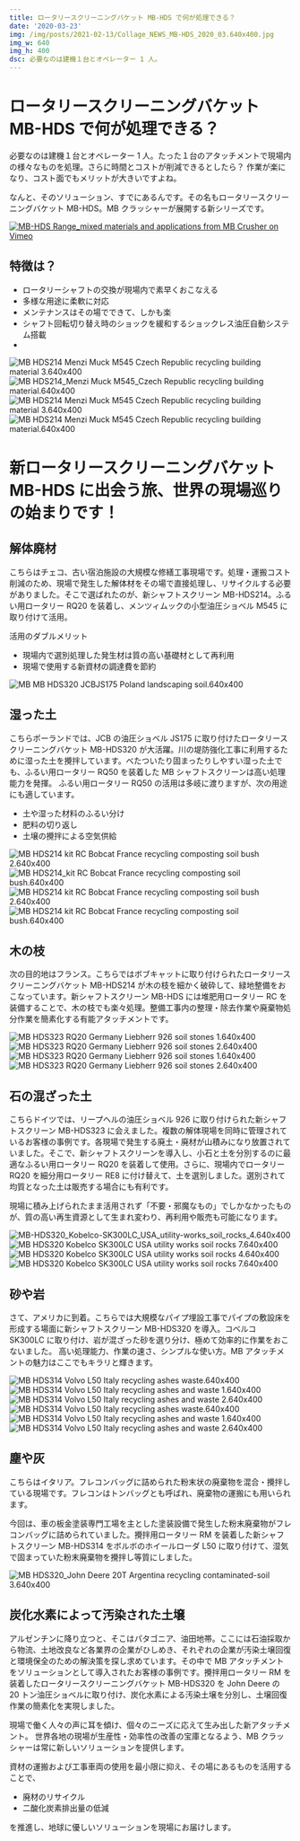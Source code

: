 ```yaml
---
title: ロータリースクリーニングバケット MB-HDS で何が処理できる？
date: '2020-03-23'
img: /img/posts/2021-02-13/Collage_NEWS_MB-HDS_2020_03.640x400.jpg
img_w: 640
img_h: 400
dsc: 必要なのは建機１台とオペレーター 1 人。
---
```


# ロータリースクリーニングバケット MB-HDS で何が処理できる？
必要なのは建機１台とオペレーター 1 人。たった１台のアタッチメントで現場内の様々なものを処理。さらに時間とコストが削減できるとしたら？
作業が楽になり、コスト面でもメリットが大きいですよね。

なんと、そのソリューション、すでにあるんです。その名もロータリースクリーニングバケット MB-HDS。MB クラッシャーが展開する新シリーズです。

<a href="https://vimeo.com/395900246" target="_blank">
<img 
    src="https://i.vimeocdn.com/filter/overlay?src0=https://i.vimeocdn.com/video/862389820_1280.jpg&src1=https://mb-next-eight.vercel.app/img/overlay/play_ymb.png"
    alt="MB-HDS Range_mixed materials and applications from MB Crusher on Vimeo"
    class="rounded-2xl"
/>
</a>

## 特徴は？
- ロータリーシャフトの交換が現場内で素早くおこなえる
- 多様な用途に柔軟に対応
- メンテナンスはその場でできて、しかも楽
- シャフト回転切り替え時のショックを緩和するショックレス油圧自動システム搭載
- 
<img 
    src="../img/posts/2020-03-23/MB-HDS214_Menzi-Muck-M545_Czech-Republic_recycling_building-material_3.640x400.png"
    alt="MB HDS214 Menzi Muck M545 Czech Republic recycling building material 3.640x400"
    class="rounded-2xl"
/>
<img 
    src="../img/posts/2020-03-23/MB-HDS214_Menzi-Muck-M545_Czech-Republic_recycling_building-material.640x400.png"
    alt="MB HDS214_Menzi Muck M545_Czech Republic recycling building material.640x400"
    class="rounded-2xl"
/>
<img 
    src="../img/posts/2020-03-23/MB-HDS214_Menzi-Muck-M545_Czech-Republic_recycling_building-material_3.640x400.png"
    alt="MB HDS214 Menzi Muck M545 Czech Republic recycling building material 3.640x400"
    class="rounded-2xl"
/>
<img 
    src="../img/posts/2020-03-23/MB-HDS214_Menzi-Muck-M545_Czech-Republic_recycling_building-material.640x400.png"
    alt="MB HDS214 Menzi Muck M545 Czech Republic recycling building material.640x400"
    class="rounded-2xl"
/>

# 新ロータリースクリーニングバケット MB-HDS に出会う旅、世界の現場巡りの始まりです！
## 解体廃材
こちらはチェコ、古い宿泊施設の大規模な修繕工事現場です。処理・運搬コスト削減のため、現場で発生した解体材をその場で直接処理し、リサイクルする必要がありました。そこで選ばれたのが、新シャフトスクリーン MB-HDS214。ふるい用ロータリー RQ20 を装着し、メンツィムックの小型油圧ショベル M545 に取り付けて活用。

活用のダブルメリット

- 現場内で選別処理した発生材は質の高い基礎材として再利用
- 現場で使用する新資材の調達費を節約

<img 
    src="../img/posts/2020-03-23/MB-HDS320_JCBJS175_Poland_landscaping_soil.640x400.png"
    alt="MB MB HDS320 JCBJS175 Poland landscaping soil.640x400"
    class="rounded-2xl"
/>

## 湿った土
こちらポーランドでは、JCB の油圧ショベル JS175 に取り付けたロータリースクリーニングバケット MB-HDS320 が大活躍。川の堤防強化工事に利用するために湿った土を攪拌しています。べたついたり固まったりしやすい湿った土でも、ふるい用ロータリー RQ50 を装着した MB シャフトスクリーンは高い処理能力を発揮。
ふるい用ロータリー RQ50 の活用は多岐に渡りますが、次の用途にも適しています。

- 土や湿った材料のふるい分け
- 肥料の切り返し
- 土壌の攪拌による空気供給

<img 
    src="../img/posts/2020-03-23/MB-HDS214_kit-RC_Bobcat_France_recycling_composting_soil_bush_2.640x400.png"
    alt="MB HDS214 kit RC Bobcat France recycling composting soil bush 2.640x400"
    class="rounded-2xl"
/>
<img 
    src="../img/posts/2020-03-23/MB-HDS214_kit-RC_Bobcat_France_recycling_composting_soil_bush.640x400.png"
    alt="MB HDS214_kit RC Bobcat France recycling composting soil bush.640x400"
    class="rounded-2xl"
/>
<img 
    src="../img/posts/2020-03-23/MB-HDS214_kit-RC_Bobcat_France_recycling_composting_soil_bush_2.640x400.png"
    alt="MB HDS214 kit RC Bobcat France recycling composting soil bush 2.640x400"
    class="rounded-2xl"
/>
<img 
    src="../img/posts/2020-03-23/MB-HDS214_kit-RC_Bobcat_France_recycling_composting_soil_bush.640x400.png"
    alt="MB HDS214 kit RC Bobcat France recycling composting soil bush.640x400"
    class="rounded-2xl"
/>

## 木の枝
次の目的地はフランス。こちらではボブキャットに取り付けられたロータリースクリーニングバケット MB-HDS214 が木の枝を細かく破砕して、緑地整備をおこなっています。新シャフトスクリーン MB-HDS には堆肥用ロータリー RC を装備することで、木の枝でも楽々処理。整備工事内の整理・除去作業や廃棄物処分作業を簡素化する有能アタッチメントです。

<img 
    src="../img/posts/2020-03-23/MB-HDS323_RQ20_Germany_Liebherr-926_soil_stones_1.640x400.jpg"
    alt="MB HDS323 RQ20 Germany Liebherr 926 soil stones 1.640x400"
    class="rounded-2xl"
/>
<img 
    src="../img/posts/2020-03-23/MB-HDS323_RQ20_Germany_Liebherr-926_soil_stones_2.640x400.jpg"
    alt="MB HDS323 RQ20 Germany Liebherr 926 soil stones 2.640x400"
    class="rounded-2xl"
/>
<img 
    src="../img/posts/2020-03-23/MB-HDS323_RQ20_Germany_Liebherr-926_soil_stones_1.640x400.jpg"
    alt="MB HDS323 RQ20 Germany Liebherr 926 soil stones 1.640x400"
    class="rounded-2xl"
/>
<img 
    src="../img/posts/2020-03-23/MB-HDS323_RQ20_Germany_Liebherr-926_soil_stones_2.640x400.jpg"
    alt="MB HDS323 RQ20 Germany Liebherr 926 soil stones 2.640x400"
    class="rounded-2xl"
/>

## 石の混ざった土
こちらドイツでは、リープヘルの油圧ショベル 926 に取り付けられた新シャフトスクリーン MB-HDS323 に会えました。複数の解体現場を同時に管理されているお客様の事例です。各現場で発生する廃土・廃材が山積みになり放置されていました。そこで、新シャフトスクリーンを導入し、小石と土を分別するのに最適なふるい用ロータリー RQ20 を装着して使用。さらに、現場内でロータリー RQ20 を細分用ロータリー RE8 に付け替えて、土を選別しました。選別されて均質となった土は販売する場合にも有利です。

現場に積み上げられたまま活用されず「不要・邪魔なもの」でしかなかったものが、質の高い再生資源として生まれ変わり、再利用や販売も可能になります。

<img 
    src="../img/posts/2020-03-23/MB-HDS320_Kobelco-SK300LC_USA_utility-works_soil_rocks_4.640x400.jpg"
    alt="MB-HDS320_Kobelco-SK300LC_USA_utility-works_soil_rocks_4.640x400"
    class="rounded-2xl"
/>
<img 
    src="../img/posts/2020-03-23/MB-HDS320_Kobelco-SK300LC_USA_utility-works_soil_rocks_7.640x400.jpg"
    alt="MB HDS320 Kobelco SK300LC USA utility works soil rocks 7.640x400"
    class="rounded-2xl"
/>
<img 
    src="../img/posts/2020-03-23/MB-HDS320_Kobelco-SK300LC_USA_utility-works_soil_rocks_4.640x400.jpg"
    alt="MB HDS320 Kobelco SK300LC USA utility works soil rocks 4.640x400"
    class="rounded-2xl"
/>
<img 
    src="../img/posts/2020-03-23/MB-HDS320_Kobelco-SK300LC_USA_utility-works_soil_rocks_7.640x400.jpg"
    alt="MB HDS320 Kobelco SK300LC USA utility works soil rocks 7.640x400"
    class="rounded-2xl"
/>

## 砂や岩
さて、アメリカに到着。こちらでは大規模なパイプ埋設工事でパイプの敷設床を形成する場面に新シャフトスクリーン MB-HDS320 を導入。コベルコ SK300LC に取り付け、岩が混ざった砂を選り分け、極めて効率的に作業をおこないました。
高い処理能力、作業の速さ、シンプルな使い方。MB アタッチメントの魅力はここでもキラリと輝きます。

<img 
    src="../img/posts/2020-03-23/MB-HDS314_Volvo-L50_Italy_recycling_ashes_waste.640x400.jpg"
    alt="MB HDS314 Volvo L50 Italy recycling ashes waste.640x400"
    class="rounded-2xl"
/>
<img 
    src="../img/posts/2020-03-23/MB-HDS314_Volvo-L50_Italy_recycling_ashes-and-waste_1.640x400.png"
    alt="MB HDS314 Volvo L50 Italy recycling ashes and waste 1.640x400"
    class="rounded-2xl"
/>
<img 
    src="../img/posts/2020-03-23/MB-HDS314_Volvo-L50_Italy_recycling_ashes-and-waste_2.640x400.png"
    alt="MB HDS314 Volvo L50 Italy recycling ashes and waste 2.640x400"
    class="rounded-2xl"
/>
<img 
    src="../img/posts/2020-03-23/MB-HDS314_Volvo-L50_Italy_recycling_ashes_waste.640x400.jpg"
    alt="MB HDS314 Volvo L50 Italy recycling ashes waste.640x400"
    class="rounded-2xl"
/>
<img 
    src="../img/posts/2020-03-23/MB-HDS314_Volvo-L50_Italy_recycling_ashes-and-waste_1.640x400.png"
    alt="MB HDS314 Volvo L50 Italy recycling ashes and waste 1.640x400"
    class="rounded-2xl"
/>
<img 
    src="../img/posts/2020-03-23/MB-HDS314_Volvo-L50_Italy_recycling_ashes-and-waste_2.640x400.png"
    alt="MB HDS314 Volvo L50 Italy recycling ashes and waste 2.640x400"
    class="rounded-2xl"
/>

## 塵や灰
こちらはイタリア。フレコンバッグに詰められた粉末状の廃棄物を混合・攪拌している現場です。フレコンはトンバッグとも呼ばれ、廃棄物の運搬にも用いられます。

今回は、車の板金塗装専門工場を主とした塗装設備で発生した粉末廃棄物がフレコンバッグに詰められていました。攪拌用ロータリー RM を装着した新シャフトスクリーン MB-HDS314 をボルボのホイールローダ L50 に取り付けて、湿気で固まっていた粉末廃棄物を攪拌し等質にしました。

<img 
    src="../img/posts/2020-03-23/MB-HDS320_John-Deere-20T_Argentina_recycling_contaminated-soil_3.640x400.jpg"
    alt="MB HDS320_John Deere 20T Argentina recycling contaminated-soil 3.640x400"
    class="rounded-2xl"
/>

## 炭化水素によって汚染された土壌
アルゼンチンに降り立つと、そこはパタゴニア、油田地帯。ここには石油採取から物流、土地改良など各業界の企業がひしめき、それぞれの企業が汚染土壌回復と環境保全のための解決策を探し求めています。その中で MB アタッチメントをソリューションとして導入されたお客様の事例です。攪拌用ロータリー RM を装着したロータリースクリーニングバケット MB-HDS320 を John Deere の 20 トン油圧ショベルに取り付け、炭化水素による汚染土壌を分別し、土壌回復作業の簡素化を実現しました。

現場で働く人々の声に耳を傾け、個々のニーズに応えて生み出した新アタッチメント。
世界各地の現場が生産性・効率性の改善の宝庫となるよう、MB クラッシャーは常に新しいソリューションを提供します。

資材の運搬および工事車両の使用を最小限に抑え、その場にあるものを活用することで、

- 廃材のリサイクル
- 二酸化炭素排出量の低減

を推進し、地球に優しいソリューションを現場にお届けします。
